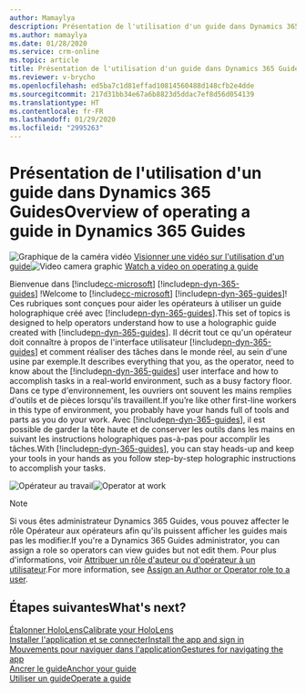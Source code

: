 ```yaml
---
author: Mamaylya
description: Présentation de l'utilisation d'un guide dans Dynamics 365 Guides
ms.author: mamaylya
ms.date: 01/28/2020
ms.service: crm-online
ms.topic: article
title: Présentation de l'utilisation d'un guide dans Dynamics 365 Guides
ms.reviewer: v-brycho
ms.openlocfilehash: ed5ba7c1d81effad10814560488d148cfb2e4dde
ms.sourcegitcommit: 217d31bb34e67a6b8823d5ddac7ef8d56d054139
ms.translationtype: HT
ms.contentlocale: fr-FR
ms.lasthandoff: 01/29/2020
ms.locfileid: "2995263"
---
```

# <a name="overview-of-operating-a-guide-in-dynamics-365-guides"></a><span data-ttu-id="637b4-103">Présentation de l'utilisation d'un guide dans Dynamics 365 Guides</span><span class="sxs-lookup"><span data-stu-id="637b4-103">Overview of operating a guide in Dynamics 365 Guides</span></span>

<span data-ttu-id="637b4-104">![Graphique de la caméra vidéo](media/video-camera.PNG "Graphique de la caméra vidéo") [Visionner une vidéo sur l'utilisation d'un guide](https://aka.ms/guidesoperate)</span><span class="sxs-lookup"><span data-stu-id="637b4-104">![Video camera graphic](media/video-camera.PNG "Video camera graphic") [Watch a video on operating a guide](https://aka.ms/guidesoperate)</span></span>

<span data-ttu-id="637b4-105">Bienvenue dans [!include[cc-microsoft](../includes/cc-microsoft.md)] [!include[pn-dyn-365-guides](../includes/pn-dyn-365-guides.md)] !</span><span class="sxs-lookup"><span data-stu-id="637b4-105">Welcome to [!include[cc-microsoft](../includes/cc-microsoft.md)] [!include[pn-dyn-365-guides](../includes/pn-dyn-365-guides.md)]!</span></span> <span data-ttu-id="637b4-106">Ces rubriques sont conçues pour aider les opérateurs à utiliser un guide holographique créé avec [!include[pn-dyn-365-guides](../includes/pn-dyn-365-guides.md)].</span><span class="sxs-lookup"><span data-stu-id="637b4-106">This set of topics is designed to help operators understand how to use a holographic guide created with [!include[pn-dyn-365-guides](../includes/pn-dyn-365-guides.md)].</span></span> <span data-ttu-id="637b4-107">Il décrit tout ce qu'un opérateur doit connaître à propos de l'interface utilisateur [!include[pn-dyn-365-guides](../includes/pn-dyn-365-guides.md)] et comment réaliser des tâches dans le monde réel, au sein d'une usine par exemple.</span><span class="sxs-lookup"><span data-stu-id="637b4-107">It describes everything that you, as the operator, need to know about the [!include[pn-dyn-365-guides](../includes/pn-dyn-365-guides.md)] user interface and how to accomplish tasks in a real-world environment, such as a busy factory floor.</span></span> <span data-ttu-id="637b4-108">Dans ce type d'environnement, les ouvriers ont souvent les mains remplies d'outils et de pièces lorsqu'ils travaillent.</span><span class="sxs-lookup"><span data-stu-id="637b4-108">If you’re like other first-line workers in this type of environment, you probably have your hands full of tools and parts as you do your work.</span></span> <span data-ttu-id="637b4-109">Avec [!include[pn-dyn-365-guides](../includes/pn-dyn-365-guides.md)], il est possible de garder la tête haute et de conserver les outils dans les mains en suivant les instructions holographiques pas-à-pas pour accomplir les tâches.</span><span class="sxs-lookup"><span data-stu-id="637b4-109">With [!include[pn-dyn-365-guides](../includes/pn-dyn-365-guides.md)], you can stay heads-up and keep your tools in your hands as you follow step-by-step holographic instructions to accomplish your tasks.</span></span> 

<span data-ttu-id="637b4-110">![Opérateur au travail](media/operator-at-work.PNG "Opérateur au travail")</span><span class="sxs-lookup"><span data-stu-id="637b4-110">![Operator at work](media/operator-at-work.PNG "Operator at work")</span></span>

>[!NOTE]
><span data-ttu-id="637b4-111">Si vous êtes administrateur Dynamics 365 Guides, vous pouvez affecter le rôle Opérateur aux opérateurs afin qu'ils puissent afficher les guides mais pas les modifier.</span><span class="sxs-lookup"><span data-stu-id="637b4-111">If you're a Dynamics 365 Guides administrator, you can assign a role so operators can view guides but not edit them.</span></span> <span data-ttu-id="637b4-112">Pour plus d'informations, voir [Attribuer un rôle d'auteur ou d'opérateur à un utilisateur](assign-role.md).</span><span class="sxs-lookup"><span data-stu-id="637b4-112">For more information, see [Assign an Author or Operator role to a user](assign-role.md).</span></span>

## <a name="whats-next"></a><span data-ttu-id="637b4-113">Étapes suivantes</span><span class="sxs-lookup"><span data-stu-id="637b4-113">What's next?</span></span>

[<span data-ttu-id="637b4-114">Étalonner HoloLens</span><span class="sxs-lookup"><span data-stu-id="637b4-114">Calibrate your HoloLens</span></span>](operator-calibrate.md)<br>
[<span data-ttu-id="637b4-115">Installer l'application et se connecter</span><span class="sxs-lookup"><span data-stu-id="637b4-115">Install the app and sign in</span></span>](install-sign-in-operator.md)<br>
[<span data-ttu-id="637b4-116">Mouvements pour naviguer dans l'application</span><span class="sxs-lookup"><span data-stu-id="637b4-116">Gestures for navigating the app</span></span>](operator-gestures.md)<br>
[<span data-ttu-id="637b4-117">Ancrer le guide</span><span class="sxs-lookup"><span data-stu-id="637b4-117">Anchor your guide</span></span>](operator-anchor.md)<br>
[<span data-ttu-id="637b4-118">Utiliser un guide</span><span class="sxs-lookup"><span data-stu-id="637b4-118">Operate a guide</span></span>](operator-orientation.md)


